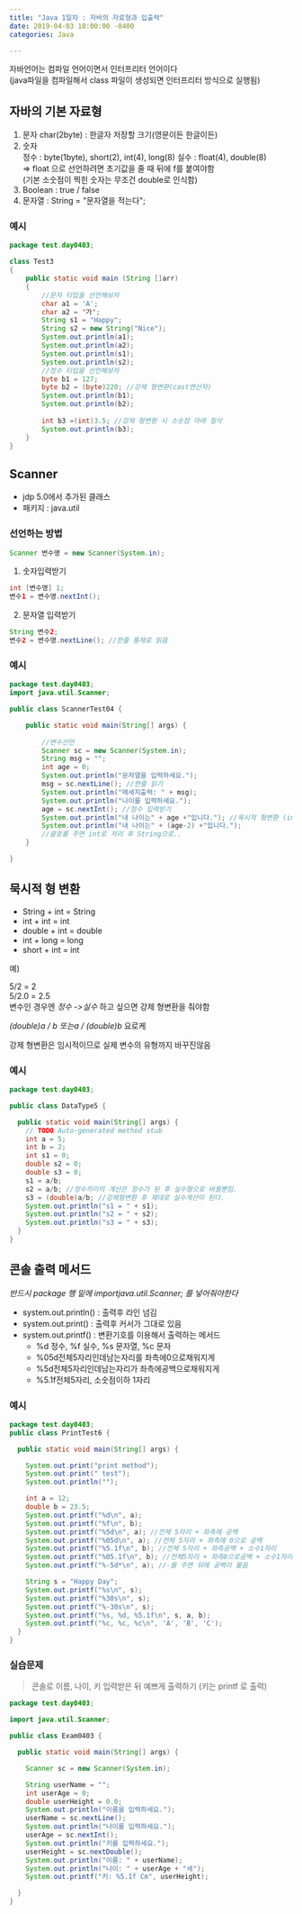 ```yaml
---
title: "Java 1일차 : 자바의 자료형과 입출력"
date: 2019-04-03 18:00:00 -0400
categories: Java

---
```



자바언어는 컴파일 언어이면서 인터프리터 언어이다  
(java파일을 컴파일해서 class 파일이 생성되면 인터프리터 방식으로 실행됨)

## 자바의 기본 자료형

1. 문자
	char(2byte) : 한글자 저장할 크기(영문이든 한글이든)
2. 숫자  
	정수 : byte(1byte), short(2), int(4), long(8)
	실수 : float(4), double(8)  
	=> float 으로 선언하려면 초기값을 줄 때 뒤에 f를 붙여야함  
	(기본 소숫점이 찍힌 숫자는 무조건 double로 인식함)
3. Boolean : true / false
4. 문자열 : String = "문자열을 적는다";

### 예시

```java
package test.day0403;

class Test3
{
	public static void main (String []arr)
	{
		//문자 타입을 선언해보자
		char a1 = 'A';
		char a2 = '가';
		String s1 = "Happy";
		String s2 = new String("Nice");
		System.out.println(a1);
		System.out.println(a2);
		System.out.println(s1);
		System.out.println(s2);
		//정수 타입을 선언해보자
		byte b1 = 127; 
		byte b2 = (byte)220; //강제 형변환(cast연산자)
		System.out.println(b1);
		System.out.println(b2);
		
		int b3 =(int)3.5; //강제 형변환 시 소숫점 아래 절삭
		System.out.println(b3);
	}
}
```

## Scanner

- jdp 5.0에서 추가된 클래스
- 패키지 : java.util

### 선언하는 방법

```java
Scanner 변수명 = new Scanner(System.in);
```

1. 숫자입력받기

```java
int [변수명] 1;
변수1 = 변수명.nextInt(); 
```

2. 문자열 입력받기

```java
String 변수2;
변수2 = 변수명.nextLine(); //한줄 통채로 읽음
```

### 예시

```java
package test.day0403;
import java.util.Scanner;

public class ScannerTest04 {

	public static void main(String[] args) {
	
		//변수선언
		Scanner sc = new Scanner(System.in);
		String msg = "";
		int age = 0;
		System.out.println("문자열을 입력하세요.");
		msg = sc.nextLine(); //한줄 읽기
		System.out.println("메세지출력: " + msg);
		System.out.println("나이를 입력하세요.");
		age = sc.nextInt(); //정수 입력받기
		System.out.println("내 나이는" + age +"입니다."); //묵시적 형변환 (int->String)
		System.out.println("내 나이는" + (age-2) +"입니다.");
		//괄호를 주면 int로 처리 후 String으로.. 
	}

}
```



## 묵시적 형 변환

- String + int = String
- int + int = int
- double + int = double
- int + long = long
- short + int = int

예) 

5/2 = 2  
5/2.0 = 2.5  
변수인 경우엔 *정수 ->실수* 하고 싶으면 강제 형변환을 줘야함  

_(double)a / b 또는a / (double)b_ 요로케  

강제 형변환은 임시적이므로 실제 변수의 유형까지 바꾸진않음

### 예시

```java
package test.day0403;

public class DataType5 {

  public static void main(String[] args) {
    // TODO Auto-generated method stub
    int a = 5;
    int b = 2;
    int s1 = 0;
    double s2 = 0;
    double s3 = 0;
    s1 = a/b;
    s2 = a/b; //정수끼리의 계산은 정수가 된 후 실수형으로 바뀔뿐임.
    s3 = (double)a/b; //강제형변환 후 제대로 실수계산이 된다.
    System.out.println("s1 = " + s1);
    System.out.println("s2 = " + s2);
    System.out.println("s3 = " + s3);
  }
}
```



## 콘솔 출력 메서드

*반드시 package 행 밑에 importjava.util.Scanner; 를 넣어줘야한다*

* system.out.println() : 출력후 라인 넘김
* system.out.print() : 출력후 커서가 그대로 있음 
* system.out.printf() : 변환기호를 이용해서 출력하는 메서드  
	- %d 정수, %f 실수, %s 문자열, %c 문자 
	- %05d전체5자리인데남는자리를 좌측에0으로채워지게  
	- %5d전체5자리인데남는자리가 좌측에공백으로채워지게  
	- %5.1f전체5자리, 소숫점이하 1자리 

### 예시

```java
package test.day0403;
public class PrintTest6 {

  public static void main(String[] args) {

    System.out.print("print method");
    System.out.print(" test");
    System.out.println("");

    int a = 12;
    double b = 23.5;
    System.out.printf("%d\n", a); 
    System.out.printf("%f\n", b);
    System.out.printf("%5d\n", a); //전체 5자리 + 좌측에 공백 
    System.out.printf("%05d\n", a); //전체 5자리 + 좌측에 0으로 공백 
    System.out.printf("%5.1f\n", b); //전체 5자리 + 좌측공백 + 소수1자리 
    System.out.printf("%05.1f\n", b); //전체5자리 + 좌측0으로공백 + 소수1자리 
    System.out.printf("%-5d*\n", a); //-를 주면 뒤에 공백이 붙음

    String s = "Happy Day";
    System.out.printf("%s\n", s);
    System.out.printf("%30s\n", s);
    System.out.printf("%-30s\n", s);
    System.out.printf("%s, %d, %5.1f\n", s, a, b);
    System.out.printf("%c, %c, %c\n", 'A', 'B', 'C');
  }
}
```



### 실습문제

> 콘솔로 이름, 나이, 키 입력받은 뒤 예쁘게 출력하기 (키는 printf 로 출력)

```java
package test.day0403;

import java.util.Scanner;

public class Exam0403 {

  public static void main(String[] args) {

    Scanner sc = new Scanner(System.in);

    String userName = "";
    int userAge = 0;
    double userHeight = 0.0;
    System.out.println("이름을 입력하세요.");
    userName = sc.nextLine();
    System.out.println("나이를 입력하세요.");
    userAge = sc.nextInt();
    System.out.println("키를 입력하세요.");
    userHeight = sc.nextDouble();
    System.out.println("이름: " + userName);
    System.out.println("나이: " + userAge + "세");
    System.out.printf("키: %5.1f Cm", userHeight);

  }
}

```
